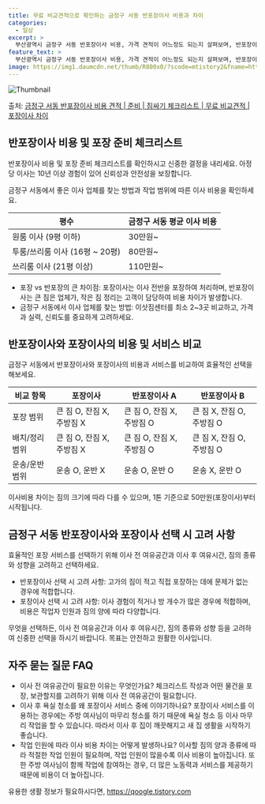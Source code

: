```yaml
---
title: 무료 비교견적으로 확인하는 금정구 서동 반포장이사 비용과 차이
categories:
  - 일상
excerpt: >
  부산광역시 금정구 서동 반포장이사 비용, 가격 견적이 어느정도 되는지 살펴보며, 반포장이사를 준비함에 있어 짐싸기 준비 체크리스트가 무엇인지 보겠습니다. 마지막으로 포장이사와 차이점을 통해 무료 비교견적으로 어떤 것이 더 합리적인 선택인지 공유 드립니다.금정구 서동 포장이사 견적 샘플 보기 👈 클릭금정구 서동 포장이사 가격 살펴보기 👈 클릭금정구 서동 반포장이사 평균 이사 비용평수금정구 서동 평균 이사 비용원룸 이사9평 이하 (1톤)30만원~투룸/쓰리룸 이사16평 ~ 20평 (2.5톤)80만원~쓰리룸 이사21평 (5톤) ~110만원~우리집 무료 이사견적 받기 👈 클릭포장 vs 반포장: 가장 큰 차이점은?포장이사와 반포장이사의 가장 큰 차이점은 짐의 정리와 포장 여부에 있습니다.포장이사는 이사 전반을..
feature_text: >
  부산광역시 금정구 서동 반포장이사 비용, 가격 견적이 어느정도 되는지 살펴보며, 반포장이사를 준비함에 있어 짐싸기 준비 체크리스트가 무엇인지 보겠습니다. 마지막으로 포장이사와 차이점을 통해 무료 비교견적으로 어떤 것이 더 합리적인 선택인지 공유 드립니다.금정구 서동 포장이사 견적 샘플 보기 👈 클릭금정구 서동 포장이사 가격 살펴보기 👈 클릭금정구 서동 반포장이사 평균 이사 비용평수금정구 서동 평균 이사 비용원룸 이사9평 이하 (1톤)30만원~투룸/쓰리룸 이사16평 ~ 20평 (2.5톤)80만원~쓰리룸 이사21평 (5톤) ~110만원~우리집 무료 이사견적 받기 👈 클릭포장 vs 반포장: 가장 큰 차이점은?포장이사와 반포장이사의 가장 큰 차이점은 짐의 정리와 포장 여부에 있습니다.포장이사는 이사 전반을..
image: https://img1.daumcdn.net/thumb/R800x0/?scode=mtistory2&fname=https%3A%2F%2Fblog.kakaocdn.net%2Fdn%2Fwlvxn%2FbtsHbhfXT4T%2FXjLVKrUKLAdtK4CAZFPkTk%2Fimg.webp
---
```


![Thumbnail](https://img1.daumcdn.net/thumb/R800x0/?scode=mtistory2&fname=https%3A%2F%2Fblog.kakaocdn.net%2Fdn%2Fwlvxn%2FbtsHbhfXT4T%2FXjLVKrUKLAdtK4CAZFPkTk%2Fimg.webp)

<p>출처: <a href="https://qoogle.tistory.com/9733" rel="dofollow">금정구 서동 반포장이사 비용 견적 | 준비 | 짐싸기 체크리스트 | 무료 비교견적 | 포장이사 차이</a> </p>

## 반포장이사 비용 및 포장 준비 체크리스트

반포장이사 비용 및 포장 준비 체크리스트를 확인하시고 신중한 결정을 내리세요. 아정당 이사는 10년 이상 경험이 있어 신뢰성과 안전성을
보장합니다.

금정구 서동에서 좋은 이사 업체를 찾는 방법과 작업 범위에 따른 이사 비용을 확인하세요.

**평수** | **금정구 서동 평균 이사 비용**  
---|---  
원룸 이사 (9평 이하) | 30만원~  
투룸/쓰리룸 이사 (16평 ~ 20평) | 80만원~  
쓰리룸 이사 (21평 이상) | 110만원~  
  
  * 포장 vs 반포장의 큰 차이점: 포장이사는 이사 전반을 포장하여 처리하며, 반포장이사는 큰 짐은 업체가, 작은 짐 정리는 고객이 담당하여 비용 차이가 발생합니다.
  * 금정구 서동에서 이사 업체를 찾는 방법: 이삿짐센터를 최소 2~3곳 비교하고, 가격과 실력, 신뢰도를 중요하게 고려하세요.

## 반포장이사와 포장이사의 비용 및 서비스 비교

금정구 서동에서 반포장이사와 포장이사의 비용과 서비스를 비교하여 효율적인 선택을 해보세요.

**비교 항목** | **포장이사** | **반포장이사 A** | **반포장이사 B**  
---|---|---|---  
포장 범위 | 큰 짐 O, 잔짐 X, 주방짐 X | 큰 짐 O, 잔짐 X, 주방짐 O | 큰 짐 X, 잔짐 O, 주방짐 O  
배치/정리 범위 | 큰 짐 O, 잔짐 X, 주방짐 X | 큰 짐 O, 잔짐 X, 주방짐 O | 큰 짐 X, 잔짐 O, 주방짐 O  
운송/운반 범위 | 운송 O, 운반 X | 운송 O, 운반 O | 운송 X, 운반 O  
  
이사비용 차이는 짐의 크기에 따라 다를 수 있으며, 1톤 기준으로 50만원(포장이사)부터 시작됩니다.

## 금정구 서동 반포장이사와 포장이사 선택 시 고려 사항

효율적인 포장 서비스를 선택하기 위해 이사 전 여유공간과 이사 후 여유시간, 짐의 종류와 성향을 고려하고 선택하세요.

  * 반포장이사 선택 시 고려 사항: 고가의 짐이 적고 직접 포장하는 데에 문제가 없는 경우에 적합합니다.
  * 포장이사 선택 시 고려 사항: 이사 경험이 적거나 방 개수가 많은 경우에 적합하며, 비용은 작업자 인원과 짐의 양에 따라 다양합니다.

무엇을 선택하든, 이사 전 여유공간과 이사 후 여유시간, 짐의 종류와 성향 등을 고려하여 신중한 선택을 하시기 바랍니다. 목표는 안전하고
원활한 이사입니다.

## 자주 묻는 질문 FAQ

  * 이사 전 여유공간이 필요한 이유는 무엇인가요? 체크리스트 작성과 어떤 물건을 포장, 보관할지를 고려하기 위해 이사 전 여유공간이 필요합니다.
  * 이사 후 욕실 청소를 왜 포장이사 서비스 중에 이야기하나요? 포장이사 서비스를 이용하는 경우에는 주방 여사님이 마무리 청소를 하기 때문에 욕실 청소 등 이사 마무리 작업을 할 수 있습니다. 따라서 이사 후 집이 깨끗해지고 새 집 생활을 시작하기 좋습니다.
  * 작업 인원에 따라 이사 비용 차이는 어떻게 발생하나요? 이사할 짐의 양과 종류에 따라 적절한 작업 인원이 필요하며, 작업 인원이 많을수록 이사 비용이 높아집니다. 또한 주방 여사님이 함께 작업에 참여하는 경우, 더 많은 노동력과 서비스를 제공하기 때문에 비용이 더 높아집니다.

 

유용한 생활 정보가 필요하시다면, <a href="https://qoogle.tistory.com" rel="dofollow">https://qoogle.tistory.com</a>


